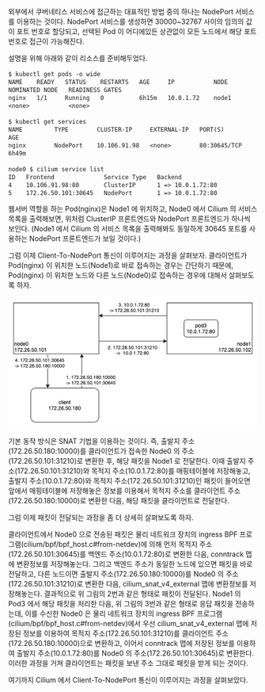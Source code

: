 외부에서 쿠버네티스 서비스에 접근하는 대표적인 방법 중의 하나는 NodePort 서비스를 이용하는 것이다.
NodePort 서비스를 생성하면 30000~32767 사이의 임의의 값이 포트 번호로 할당되고, 선택된 Pod 이 어디에있든 상관없이 모든 노드에서 해당 포트 번호로 접근이 가능해진다.

설명을 위해 아래와 같이 리소스를 준비해두었다.

```
$ kubectl get pods -o wide
NAME    READY   STATUS    RESTARTS   AGE     IP           NODE     NOMINATED NODE   READINESS GATES
nginx   1/1     Running   0          6h15m   10.0.1.72    node1    <none>           <none>

$ kubectl get services
NAME         TYPE        CLUSTER-IP     EXTERNAL-IP   PORT(S)          AGE
nginx        NodePort    10.106.91.98   <none>        80:30645/TCP     6h49m

node0 $ cilium service list
ID   Frontend              Service Type   Backend
4    10.106.91.98:80       ClusterIP      1 => 10.0.1.72:80
5    172.26.50.101:30645   NodePort       1 => 10.0.1.72:80
```

웹서버 역할을 하는 Pod(nginx)은 Node1 에 위치하고, Node0 에서 Cilium 의 서비스 목록을 출력해보면, 위처럼 ClusterIP 프론트엔드와 NodePort 프론트엔드가 하나씩 보인다.
(Node1 에서 Cilium 의 서비스 목록을 출력해봐도 동일하게 30645 포트를 사용하는 NodePort 프론트엔드가 보일 것이다.)

그럼 이제 Client-To-NodePort 통신이 이루어지는 과정을 살펴보자.
클라이언트가 Pod(nginx) 이 위치한 노드(Node1)로 바로 접속하는 경우는 간단하기 때문에, Pod(nginx) 이 위치한 노드와 다른 노드(Node0)로 접속하는 경우에 대해서 살펴보도록 하자.

![cilium.nodeport](./cilium-nodeport.png)

기본 동작 방식은 SNAT 기법을 이용하는 것이다.
즉, 출발지 주소(172.26.50.180:10000)를 클라이언트가 접속한 Node0 의 주소(172.26.50.101:31210)로 변환한 후, 해당 패킷을 Node1 로 전달한다. 이때 출발지 주소(172.26.50.101:31210)와 목적지 주소(10.0.1.72:80)를 매핑테이블에 저장해놓고, 출발지 주소(10.0.1.72:80)와 목적지 주소(172.26.50.101:31210)인 패킷이 들어오면 앞에서 매핑테이블에 저장해놓은 정보를 이용해서 목적지 주소를 클라이언트 주소(172.26.50.180:10000)로 변환한 다음, 해당 패킷을 클라이언트로 전달한다.

그럼 이제 패킷이 전달되는 과정을 좀 더 상세히 살펴보도록 하자.

클라이언트에서 Node0 으로 전송된 패킷은 물리 네트워크 장치의 ingress BPF 프로그램(cilium/bpf/bpf_host.c#from-netdev)에 의해 먼저 목적지 주소(172.26.50.101:30645)를 백엔드 주소(10.0.1.72:80)로 변환한 다음, conntrack 맵에 변환정보를 저장해놓는다.
그리고 백엔드 주소가 동일한 노드에 있으면 패킷을 바로 전달하고, 다른 노드이면 출발지 주소(172.26.50.180:10000)를 Node0 의 주소(172.26.50.101:31210)로 변환한 다음, cilium_snat_v4_external 맵에 변환정보를 저장해놓는다.
결과적으로 위 그림의 2번과 같은 형태로 패킷이 전달된다.
Node1 의 Pod3 에서 해당 패킷을 처리한 다음, 위 그림의 3번과 같은 형태로 응답 패킷을 전송하는데, 이를 수신한 Node0 은 물리 네트워크 장치의 ingress BPF 프로그램(cilium/bpf/bpf_host.c#from-netdev)에서 우선 cilium_snat_v4_external 맵에 저장된 정보를 이용하여 목적지 주소(172.26.50.101:31210)를 클라이언트 주소(172.26.50.180:10000)으로 변환하고, 이어서 conntrack 맵에 저장된 정보를 이용하여 출발지 주소(10.0.1.72:80)를 Node0 의 주소(172.26.50.101:30645)로 변환한다.
이러한 과정을 거쳐 클라이언트는 패킷을 보낸 주소 그대로 패킷을 받게 되는 것이다.

여기까지 Cilium 에서 Client-To-NodePort 통신이 이루어지는 과정을 살펴보았다.
